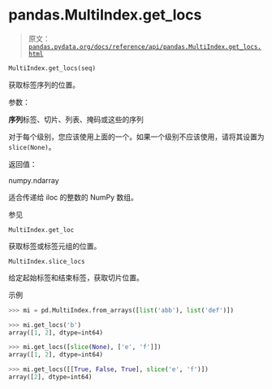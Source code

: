 # pandas.MultiIndex.get_locs

> 原文：[`pandas.pydata.org/docs/reference/api/pandas.MultiIndex.get_locs.html`](https://pandas.pydata.org/docs/reference/api/pandas.MultiIndex.get_locs.html)

```py
MultiIndex.get_locs(seq)
```

获取标签序列的位置。

参数：

**序列**标签、切片、列表、掩码或这些的序列

对于每个级别，您应该使用上面的一个。如果一个级别不应该使用，请将其设置为`slice(None)`。

返回值：

numpy.ndarray

适合传递给 iloc 的整数的 NumPy 数组。

参见

`MultiIndex.get_loc`

获取标签或标签元组的位置。

`MultiIndex.slice_locs`

给定起始标签和结束标签，获取切片位置。

示例

```py
>>> mi = pd.MultiIndex.from_arrays([list('abb'), list('def')]) 
```

```py
>>> mi.get_locs('b')  
array([1, 2], dtype=int64) 
```

```py
>>> mi.get_locs([slice(None), ['e', 'f']])  
array([1, 2], dtype=int64) 
```

```py
>>> mi.get_locs([[True, False, True], slice('e', 'f')])  
array([2], dtype=int64) 
```
